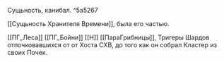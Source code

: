 Сущьность, канибал. ^5a5267

[[Сущьность Хранителя Времени]], была его частью. 

[[ПГ_Леса]] [[ПГ_Бойни]] [[Н]] [[ПараГрибницы]], Тригеры Шардов отпочковавшихся от от Хоста СХВ, до того как он собрал Кластер из своих Почек.  
